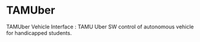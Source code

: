 # TAMUber
TAMUber Vehicle Interface : TAMU Uber SW control of autonomous vehicle for handicapped students.
